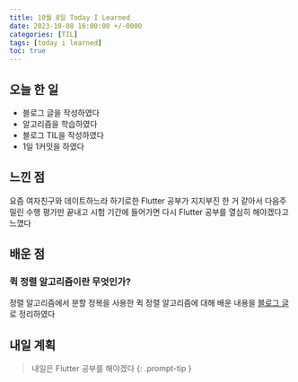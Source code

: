 ```yaml
---
title: 10월 8일 Today I Learned
date: 2023-10-08 16:00:00 +/-0000
categories: [TIL]
tags: [today i learned]
toc: true
---
```


## 오늘 한 일

* 블로그 글을 작성하였다
* 알고리즘을 학습하였다
* 블로그 TIL을 작성하였다
* 1일 1커밋을 하였다

## 느낀 점

요즘 여자친구와 데이트하느라 하기로한 Flutter 공부가 지지부진 한 거 같아서 다음주 밀린 수행 평가만 끝내고 시험 기간에 들어가면 다시 Flutter 공부를 열심히 해야겠다고 느꼈다

## 배운 점

### 퀵 정렬 알고리즘이란 무엇인가?

정렬 알고리즘에서 분할 정복을 사용한 퀵 정렬 알고리즘에 대해 배운 내용을 [블로그 글](https://jangwoojun.github.io/posts/%ED%80%B5-%EC%A0%95%EB%A0%AC-%EC%95%8C%EA%B3%A0%EB%A6%AC%EC%A6%98%EC%9D%B4%EB%9E%80/)로 정리하였다

## 내일 계획

> 내일은 Flutter 공부를 해야겠다
{: .prompt-tip }

